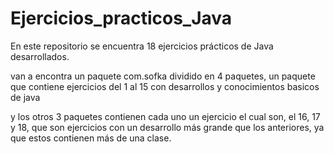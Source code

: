 # Ejercicios_practicos_Java
En este repositorio se encuentra 18 ejercicios prácticos  de Java desarrollados. 

van a encontra un paquete com.sofka dividido en 4 paquetes, un paquete que contiene ejercicios del 1 al 15 con desarrollos y conocimientos basicos de java

y los otros 3 paquetes contienen cada uno un ejercicio el cual son, el 16, 17 y 18, que son ejercicios con un desarrollo más grande que los anteriores,
ya que estos contienen más de una clase. 
